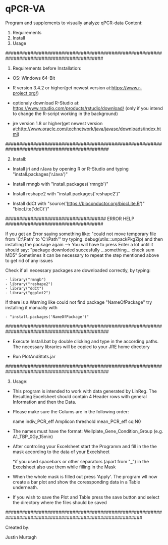 # qPCR-VA
Program and supplements to visually analyze qPCR-data
Content:
1. Requirements
2. Install
3. Usage

###########################################################################################

1. Requirements before Installation:

- OS: Windows 64-Bit

- R version 3.4.2 or higher(get newest version at:https://www.r-project.org/)

- optionaly download R-Studio at: https://www.rstudio.com/products/rstudio/download/	(only if you intend to change the R-script working in the background)

- jre version 1.8 or higher(get newest version at:http://www.oracle.com/technetwork/java/javase/downloads/index.html)


#############################################################################################

2. Install:

- Install jri and rJava by opening R or R-Studio and typing "install.packages('rJava')"

- Install rmngb with "install.packages('rmngb')"

- Install reshape2 with "install.packages('reshape2')"

- Install ddCt with "source('https://bioconductor.org/biocLite.R')"
		    "biocLite('ddCt')"
			
			
####################################      ERROR HELP      ###################################

If you get an Error saying something like: "could not move temporary file from 'C:\\Path' to 'C:\\Path'"
try typing: debug(utils:::unpackPkgZip)	
and then installing the package again --> You will have to press Enter a lot until it should say: "package downloded
succesfully ...something... check sum MD5"
Sometimes it can be necessary to repeat the step mentioned above to get rid of any issues					

Check if all necessary packages are downloaded correctly, by typing:

	- library("rmngb")
	- library("reshape2")	
	- library("ddCt")	
	- library("ggplot2")	
If there is a Warning like could not find package "NameOfPackage" try installing it manually with 

	- "install.packages('NameOfPackage')"
#############################################################################################

- Execute Install.bat by double clicking and type in the according paths. The necessary libraries will be copied to your JRE home directory

- Run PlotAndStats.jar

#############################################################################################

3. Usage:

- This program is intended to work with data generated by LinReg. The Resulting Excelsheet should contain 4 Header rows with general Information and then the Data.


- Please make sure the Colums are in the following order:
  
  name    indiv_PCR_eff    Amplicon    threshold    mean_PCR_eff    cq    N0


- The names must have the format: Wellplate_Gene_Condition_Group		(e.g. A1_TBP_0Gy_15min)


- After controling your Excelsheet start the Programm and fill in the the mask according to the data of your Excelsheet
  
  *if you used spacebars or other separators (apart from "_") in the Excelsheet also use them while filling in the Mask

- When the whole mask is filled out press 'Apply'. The program wll now create a bar plot and show the coressponding data in a Table underneath.

- If you wish to save the Plot and Table press the save button and select the directory where the files should be saved

#########################################################################################################

Created by:

Justin Murtagh
